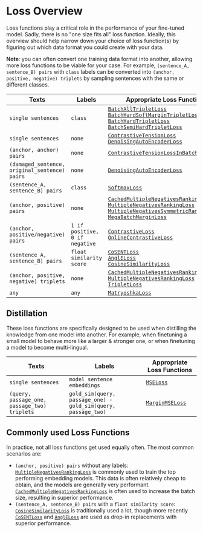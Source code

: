 # Loss Overview

Loss functions play a critical role in the performance of your fine-tuned model. Sadly, there is no "one size fits all" loss function. Ideally, this overview should help narrow down your choice of loss function(s) by figuring out which data format you could create with your data.

**Note**: you can often convert one training data format into another, allowing more loss functions to be viable for your case. For example, `(sentence_A, sentence_B) pairs` with `class` labels can be converted into `(anchor, positive, negative) triplets` by sampling sentences with the same or different classes.

| Texts                                         | Labels                         | Appropriate Loss Functions                                                                                                                                                                                                                                                                                                                                                                                                                                       |
|-----------------------------------------------|--------------------------------|------------------------------------------------------------------------------------------------------------------------------------------------------------------------------------------------------------------------------------------------------------------------------------------------------------------------------------------------------------------------------------------------------------------------------------------------------------------|
| `single sentences`                            | `class`                        | <a href="../package_reference/losses.html#batchalltripletloss">`BatchAllTripletLoss`</a><br><a href="../package_reference/losses.html#batchhardsoftmargintripletloss">`BatchHardSoftMarginTripletLoss`</a><br><a href="../package_reference/losses.html#batchhardtripletloss">`BatchHardTripletLoss`</a><br><a href="../package_reference/losses.html#batchsemihardtripletloss">`BatchSemiHardTripletLoss`</a>                                                   |
| `single sentences`                            | `none`                         | <a href="../package_reference/losses.html#contrastivetensionloss">`ContrastiveTensionLoss`</a><br><a href="../package_reference/losses.html#denoisingautoencoderloss">`DenoisingAutoEncoderLoss`</a>                                                                                                                                                                                                                                                             |
| `(anchor, anchor) pairs`                      | `none`                         | <a href="../package_reference/losses.html#contrastivetensionlossinbatchnegatives">`ContrastiveTensionLossInBatchNegatives`</a>                                                                                                                                                                                                                                                                                                                                   |
| `(damaged_sentence, original_sentence) pairs` | `none`                         | <a href="../package_reference/losses.html#denoisingautoencoderloss">`DenoisingAutoEncoderLoss`</a>                                                                                                                                                                                                                                                                                                                                                               |
| `(sentence_A, sentence_B) pairs`              | `class`                        | <a href="../package_reference/losses.html#softmaxloss">`SoftmaxLoss`</a>                                                                                                                                                                                                                                                                                                                                                                                         |
| `(anchor, positive) pairs`                    | `none`                         | <a href="../package_reference/losses.html#cachedmultiplenegativesrankingloss">`CachedMultipleNegativesRankingLoss`</a><br><a href="../package_reference/losses.html#multiplenegativesrankingloss">`MultipleNegativesRankingLoss`</a><br><a href="../package_reference/losses.html#multiplenegativessymmetricrankingloss">`MultipleNegativesSymmetricRankingLoss`</a><br><a href="../package_reference/losses.html#megabatchmarginloss">`MegaBatchMarginLoss`</a> |
| `(anchor, positive/negative) pairs`           | `1 if positive, 0 if negative` | <a href="../package_reference/losses.html#contrastiveloss">`ContrastiveLoss`</a><br><a href="../package_reference/losses.html#onlinecontrastiveloss">`OnlineContrastiveLoss`</a>                                                                                                                                                                                                                                                                                 |
| `(sentence_A, sentence_B) pairs`              | `float similarity score`       | <a href="../package_reference/losses.html#cosentloss">`CoSENTLoss`</a><br><a href="../package_reference/losses.html#angleloss">`AnglELoss`</a><br><a href="../package_reference/losses.html#cosinesimilarityloss">`CosineSimilarityLoss`</a>                                                                                                                                                                                                                     |
| `(anchor, positive, negative) triplets`       | `none`                         | <a href="../package_reference/losses.html#cachedmultiplenegativesrankingloss">`CachedMultipleNegativesRankingLoss`</a><br><a href="../package_reference/losses.html#multiplenegativesrankingloss">`MultipleNegativesRankingLoss`</a><br><a href="../package_reference/losses.html#tripletloss">`TripletLoss`</a>                                                                                                                                                 |
| `any`                                         | `any`                          | <a href="../package_reference/losses.html#matryoshkaloss">`MatryoshkaLoss`</a>                                                                                                                                                                                                                                                                                                                                                                                   |

## Distillation
These loss functions are specifically designed to be used when distilling the knowledge from one model into another.
For example, when finetuning a small model to behave more like a larger & stronger one, or when finetuning a model to become multi-lingual.

| Texts                                        | Labels                                                        | Appropriate Loss Functions                                                   |
|----------------------------------------------|---------------------------------------------------------------|------------------------------------------------------------------------------|
| `single sentences`                           | `model sentence embeddings`                                   | <a href="../package_reference/losses.html#mseloss">`MSELoss`</a>             |
| `(query, passage_one, passage_two) triplets` | `gold_sim(query, passage_one) - gold_sim(query, passage_two)` | <a href="../package_reference/losses.html#marginmseloss">`MarginMSELoss`</a> |

## Commonly used Loss Functions
In practice, not all loss functions get used equally often. The most common scenarios are:

* `(anchor, positive) pairs` without any labels: <a href="../package_reference/losses.html#multiplenegativesrankingloss"><code>MultipleNegativesRankingLoss</code></a> is commonly used to train the top performing embedding models. This data is often relatively cheap to obtain, and the models are generally very performant. <a href="../package_reference/losses.html#cachedmultiplenegativesrankingloss"><code>CachedMultipleNegativesRankingLoss</code></a> is often used to increase the batch size, resulting in superior performance.
* `(sentence_A, sentence_B) pairs` with a `float similarity score`: <a href="../package_reference/losses.html#cosinesimilarityloss"><code>CosineSimilarityLoss</code></a> is traditionally used a lot, though more recently <a href="../package_reference/losses.html#cosentloss"><code>CoSENTLoss</code></a> and <a href="../package_reference/losses.html#angleloss"><code>AnglELoss</code></a> are used as drop-in replacements with superior performance.